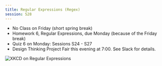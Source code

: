 ```yaml
---
title: Regular Expressions (Regex)
session: S28
---
```


* No Class on Friday (short spring break)
* Homework 6, Regular Expressions, due Monday (because of the Friday break)
* Quiz 6 on Monday: Sessions S24 - S27
* Design Thinking Project Fair this evening at 7:00. See Slack for details.

![XKCD on Regular Expressions](https://imgs.xkcd.com/comics/regular_expressions.png)